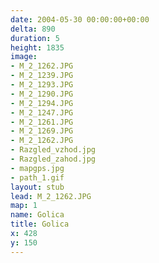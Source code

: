 ```yaml
---
date: 2004-05-30 00:00:00+00:00
delta: 890
duration: 5
height: 1835
image:
- M_2_1262.JPG
- M_2_1239.JPG
- M_2_1293.JPG
- M_2_1290.JPG
- M_2_1294.JPG
- M_2_1247.JPG
- M_2_1261.JPG
- M_2_1269.JPG
- M_2_1262.JPG
- Razgled_vzhod.jpg
- Razgled_zahod.jpg
- mapgps.jpg
- path_1.gif
layout: stub
lead: M_2_1262.JPG
map: 1
name: Golica
title: Golica
x: 428
y: 150
---
```

